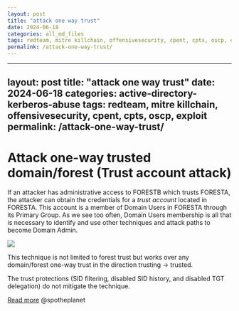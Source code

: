 ```yaml
---
layout: post
title: "attack one way trust"
date: 2024-06-18
categories: all_md_files
tags: redteam, mitre killchain, offensivesecurity, cpent, cpts, oscp, exploit
permalink: /attack-one-way-trust/
---
```


---
layout: post
title: "attack one way trust"
date: 2024-06-18
categories: active-directory-kerberos-abuse
tags: redteam, mitre killchain, offensivesecurity, cpent, cpts, oscp, exploit
permalink: /attack-one-way-trust/
---

# Attack one-way trusted domain/forest (Trust account attack)
If an attacker has administrative access to FORESTB which trusts FORESTA, the attacker can obtain the credentials for a _trust account_ located in FORESTA. This account is a member of Domain Users in FORESTA through its Primary Group. As we see too often, Domain Users membership is all that is necessary to identify and use other techniques and attack paths to become Domain Admin.

![](<https://images.squarespace-cdn.com/content/v1/5bbb4a7301232c6e6c8757fa/61a0233f-edd8-40b6-b6ae-8592a29875bd/Picture3.png>)

This technique is not limited to forest trust but works over any domain/forest one-way trust in the direction trusting -> trusted. 

The trust protections (SID filtering, disabled SID history, and disabled TGT delegation) do not mitigate the technique.

[Read more](https://improsec.com/tech-blog/sid-filter-as-security-boundary-between-domains-part-7-trust-account-attack-from-trusting-to-trusted)
@spotheplanet
